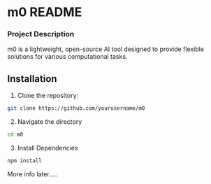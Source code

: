 # m0 README 
### Project Description 

m0 is a lightweight, open-source AI tool designed to provide flexible solutions for various computational tasks. 

## Installation 

1. Clone the repository:

```bash
git clone https://github.com/yourusername/m0
```
2. Navigate the directory 

```bash
cd m0
``` 
3. Install Dependencies 

```bash
npm install
```

More info later.....
